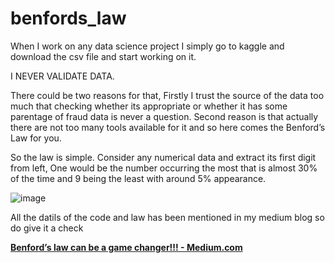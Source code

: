 # benfords_law
When I work on any data science project I simply go to kaggle and download the csv file and start working on it.

I NEVER VALIDATE DATA.

There could be two reasons for that, Firstly I trust the source of the data too much that checking whether its appropriate or whether it has some parentage of fraud data is 
never a question. Second reason is that actually there are not too many tools available for it and so here comes the Benford’s Law for you.

So the law is simple. Consider any numerical data and extract its first digit from left, One would be the number occurring the most that is almost 30% of the time and 9 being the least with around 5% appearance.

![image](https://user-images.githubusercontent.com/65888520/141646241-15fe6af6-487c-46f2-bc27-e5402226bb4b.png)


All the datils of the code and law has been mentioned in my medium blog so do give it a check

[**Benford’s law can be a game changer!!! - Medium.com**](https://medium.com/@harshmishraandheri/benfords-law-can-be-a-game-changer-9893e660363a "Benford's Law")
